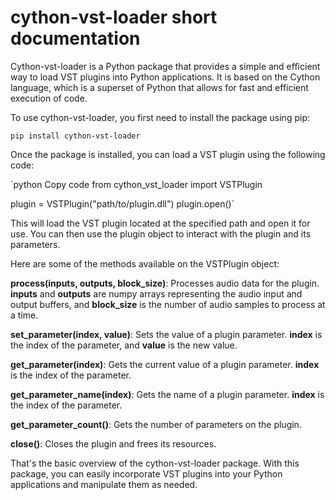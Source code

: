 # cython-vst-loader short documentation

Cython-vst-loader is a Python package that provides a simple and efficient way to load VST plugins into Python applications. It is based on the Cython language, which is a superset of Python that allows for fast and efficient execution of code.

To use cython-vst-loader, you first need to install the package using pip:

```
pip install cython-vst-loader
```

Once the package is installed, you can load a VST plugin using the following code:

`python
Copy code
from cython_vst_loader import VSTPlugin

plugin = VSTPlugin("path/to/plugin.dll")
plugin.open()`

This will load the VST plugin located at the specified path and open it for use. You can then use the plugin object to interact with the plugin and its parameters.

Here are some of the methods available on the VSTPlugin object:

**process(inputs, outputs, block_size)**: Processes audio data for the plugin. **inputs** and **outputs** are numpy arrays representing the audio input and output buffers, and **block_size** is the number of audio samples to process at a time.

**set_parameter(index, value)**: Sets the value of a plugin parameter. **index** is the index of the parameter, and **value** is the new value.

**get_parameter(index)**: Gets the current value of a plugin parameter. **index** is the index of the parameter.

**get_parameter_name(index)**: Gets the name of a plugin parameter. **index** is the index of the parameter.

**get_parameter_count()**: Gets the number of parameters on the plugin.

**close()**: Closes the plugin and frees its resources.

That's the basic overview of the cython-vst-loader package. With this package, you can easily incorporate VST plugins into your Python applications and manipulate them as needed.